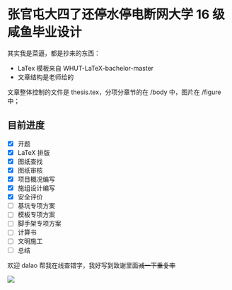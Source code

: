 # 张官屯大四了还停水停电断网大学 16 级咸鱼毕业设计
 
 其实我是菜逼，都是抄来的东西：
 
- LaTex 模板来自 WHUT-LaTeX-bachelor-master
- 文章结构是老师给的

文章整体控制的文件是 thesis.tex，分项分章节的在 /body 中，图片在 /figure 中；

## 目前进度

- [x] 开题
- [x] LaTeX 排版
- [x] 图纸查找
- [x] 图纸审核
- [x] 项目概况编写
- [x] 施组设计编写
- [x] 安全评价
- [ ] 基坑专项方案
- [ ] 模板专项方案
- [ ] 脚手架专项方案
- [ ] 计算书
- [ ] 文明施工
- [ ] 总结

欢迎 dalao 帮我在线查错字，我好写到致谢里面~~减一下重复率~~

![](https://assets.galentwww.com/picgo/20200504225119.png)
